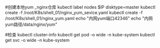 
#创建本地yum _nginx仓库
kubectl label nodes $IP disktype=master
kubectl create -f   /root/K8s/shell_01/nginx_yum_sevice.yaml
kubectl create -f   /root/K8s/shell_01/nginx_yum.yaml
echo "内网yum端口42346"
echo "内网yum路径/data/nginx/yum"

#检查
kubectl cluster-info
kubectl get pod -o wide -n kube-system
kubectl get svc -o wide -n kube-system 